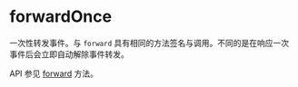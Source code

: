 # forwardOnce

一次性转发事件。与 `forward` 具有相同的方法签名与调用。不同的是在响应一次事件后会立即自动解除事件转发。

API 参见 [forward](./forward.md) 方法。
